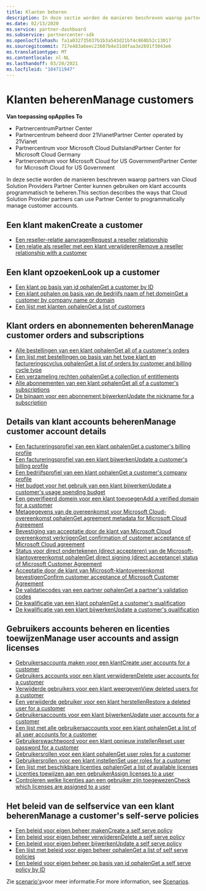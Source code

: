 ```yaml
---
title: Klanten beheren
description: In deze sectie worden de manieren beschreven waarop partners van Cloud solution providers het partner centrum kunnen gebruiken om klant accounts programmatisch te beheren.
ms.date: 02/13/2020
ms.service: partner-dashboard
ms.subservice: partnercenter-sdk
ms.openlocfilehash: fa1a032735037b1b3a543d21bf4c868b52c13017
ms.sourcegitcommit: 717e483a6eec23607b4e31ddfaa3e2691f3043e6
ms.translationtype: MT
ms.contentlocale: nl-NL
ms.lasthandoff: 03/20/2021
ms.locfileid: "104711947"
---
```

# <a name="manage-customers"></a><span data-ttu-id="f4858-103">Klanten beheren</span><span class="sxs-lookup"><span data-stu-id="f4858-103">Manage customers</span></span>

<span data-ttu-id="f4858-104">**Van toepassing op**</span><span class="sxs-lookup"><span data-stu-id="f4858-104">**Applies To**</span></span>

- <span data-ttu-id="f4858-105">Partnercentrum</span><span class="sxs-lookup"><span data-stu-id="f4858-105">Partner Center</span></span>
- <span data-ttu-id="f4858-106">Partnercentrum beheerd door 21Vianet</span><span class="sxs-lookup"><span data-stu-id="f4858-106">Partner Center operated by 21Vianet</span></span>
- <span data-ttu-id="f4858-107">Partnercentrum voor Microsoft Cloud Duitsland</span><span class="sxs-lookup"><span data-stu-id="f4858-107">Partner Center for Microsoft Cloud Germany</span></span>
- <span data-ttu-id="f4858-108">Partnercentrum voor Microsoft Cloud for US Government</span><span class="sxs-lookup"><span data-stu-id="f4858-108">Partner Center for Microsoft Cloud for US Government</span></span>

<span data-ttu-id="f4858-109">In deze sectie worden de manieren beschreven waarop partners van Cloud Solution Providers Partner Center kunnen gebruiken om klant accounts programmatisch te beheren.</span><span class="sxs-lookup"><span data-stu-id="f4858-109">This section describes the ways that Cloud Solution Provider partners can use Partner Center to programmatically manage customer accounts.</span></span>

## <a name="create-a-customer"></a><span data-ttu-id="f4858-110">Een klant maken</span><span class="sxs-lookup"><span data-stu-id="f4858-110">Create a customer</span></span>

- [<span data-ttu-id="f4858-111">Een reseller-relatie aanvragen</span><span class="sxs-lookup"><span data-stu-id="f4858-111">Request a reseller relationship</span></span>](request-reseller-relationship.md)
- [<span data-ttu-id="f4858-112">Een relatie als reseller met een klant verwijderen</span><span class="sxs-lookup"><span data-stu-id="f4858-112">Remove a reseller relationship with a customer</span></span>](remove-a-reseller-relationship-with-a-customer.md)

## <a name="look-up-a-customer"></a><span data-ttu-id="f4858-113">Een klant opzoeken</span><span class="sxs-lookup"><span data-stu-id="f4858-113">Look up a customer</span></span>

- [<span data-ttu-id="f4858-114">Een klant op basis van id ophalen</span><span class="sxs-lookup"><span data-stu-id="f4858-114">Get a customer by ID</span></span>](get-a-customer-by-id.md)
- [<span data-ttu-id="f4858-115">Een klant ophalen op basis van de bedrijfs naam of het domein</span><span class="sxs-lookup"><span data-stu-id="f4858-115">Get a customer by company name or domain</span></span>](get-a-customer-by-name.md)
- [<span data-ttu-id="f4858-116">Een lijst met klanten ophalen</span><span class="sxs-lookup"><span data-stu-id="f4858-116">Get a list of customers</span></span>](get-a-list-of-customers.md)

## <a name="manage-customer-orders-and-subscriptions"></a><span data-ttu-id="f4858-117">Klant orders en abonnementen beheren</span><span class="sxs-lookup"><span data-stu-id="f4858-117">Manage customer orders and subscriptions</span></span>

- [<span data-ttu-id="f4858-118">Alle bestellingen van een klant ophalen</span><span class="sxs-lookup"><span data-stu-id="f4858-118">Get all of a customer's orders</span></span>](get-all-of-a-customer-s-orders.md)
- [<span data-ttu-id="f4858-119">Een lijst met bestellingen op basis van het type klant en factureringscyclus ophalen</span><span class="sxs-lookup"><span data-stu-id="f4858-119">Get a list of orders by customer and billing cycle type</span></span>](get-a-list-of-orders-by-customer-and-billing-cycle-type.md)
- [<span data-ttu-id="f4858-120">Een verzameling rechten ophalen</span><span class="sxs-lookup"><span data-stu-id="f4858-120">Get a collection of entitlements</span></span>](get-a-collection-of-entitlements.md)
- [<span data-ttu-id="f4858-121">Alle abonnementen van een klant ophalen</span><span class="sxs-lookup"><span data-stu-id="f4858-121">Get all of a customer's subscriptions</span></span>](get-all-of-a-customer-s-subscriptions.md)
- [<span data-ttu-id="f4858-122">De bijnaam voor een abonnement bijwerken</span><span class="sxs-lookup"><span data-stu-id="f4858-122">Update the nickname for a subscription</span></span>](update-the-nickname-for-a-subscription.md)

## <a name="manage-customer-account-details"></a><span data-ttu-id="f4858-123">Details van klant accounts beheren</span><span class="sxs-lookup"><span data-stu-id="f4858-123">Manage customer account details</span></span>

- [<span data-ttu-id="f4858-124">Een factureringsprofiel van een klant ophalen</span><span class="sxs-lookup"><span data-stu-id="f4858-124">Get a customer's billing profile</span></span>](get-all-of-a-customer-s-billing-profiles.md)
- [<span data-ttu-id="f4858-125">Een factureringsprofiel van een klant bijwerken</span><span class="sxs-lookup"><span data-stu-id="f4858-125">Update a customer's billing profile</span></span>](update-a-customer-s-billing-profile.md)
- [<span data-ttu-id="f4858-126">Een bedrijfsprofiel van een klant ophalen</span><span class="sxs-lookup"><span data-stu-id="f4858-126">Get a customer's company profile</span></span>](get-a-customer-s-company-profile.md)
- [<span data-ttu-id="f4858-127">Het budget voor het gebruik van een klant bijwerken</span><span class="sxs-lookup"><span data-stu-id="f4858-127">Update a customer's usage spending budget</span></span>](update-a-customer-s-usage-spending-budget.md)
- [<span data-ttu-id="f4858-128">Een geverifieerd domein voor een klant toevoegen</span><span class="sxs-lookup"><span data-stu-id="f4858-128">Add a verified domain for a customer</span></span>](add-a-verified-domain-for-a-customer.md)
- [<span data-ttu-id="f4858-129">Metagegevens van de overeenkomst voor Microsoft Cloud-overeenkomst ophalen</span><span class="sxs-lookup"><span data-stu-id="f4858-129">Get agreement metadata for Microsoft Cloud Agreement</span></span>](get-agreement-metadata.md)
- [<span data-ttu-id="f4858-130">Bevestiging van acceptatie door de klant van Microsoft Cloud overeenkomst verkrijgen</span><span class="sxs-lookup"><span data-stu-id="f4858-130">Get confirmation of customer acceptance of Microsoft Cloud agreement</span></span>](get-confirmation-of-customer-consent.md)
- [<span data-ttu-id="f4858-131">Status voor direct ondertekenen (direct accepteren) van de Microsoft-klantovereenkomst ophalen</span><span class="sxs-lookup"><span data-stu-id="f4858-131">Get direct signing (direct acceptance) status of Microsoft Customer Agreement</span></span>](get-direct-sign-status-of-customer-agreement.md)
- [<span data-ttu-id="f4858-132">Acceptatie door de klant van Microsoft-klantovereenkomst bevestigen</span><span class="sxs-lookup"><span data-stu-id="f4858-132">Confirm customer acceptance of Microsoft Customer Agreement</span></span>](confirm-customer-consent-customer-agreement.md)
- [<span data-ttu-id="f4858-133">De validatiecodes van een partner ophalen</span><span class="sxs-lookup"><span data-stu-id="f4858-133">Get a partner's validation codes</span></span>](get-a-partner-s-validation-codes.md)
- [<span data-ttu-id="f4858-134">De kwalificatie van een klant ophalen</span><span class="sxs-lookup"><span data-stu-id="f4858-134">Get a customer's qualification</span></span>](./get-customer-qualification-synchronous.md)
- [<span data-ttu-id="f4858-135">De kwalificatie van een klant bijwerken</span><span class="sxs-lookup"><span data-stu-id="f4858-135">Update a customer's qualification</span></span>](./update-customer-qualification-synchronous.md)

## <a name="manage-user-accounts-and-assign-licenses"></a><span data-ttu-id="f4858-136">Gebruikers accounts beheren en licenties toewijzen</span><span class="sxs-lookup"><span data-stu-id="f4858-136">Manage user accounts and assign licenses</span></span>

- [<span data-ttu-id="f4858-137">Gebruikersaccounts maken voor een klant</span><span class="sxs-lookup"><span data-stu-id="f4858-137">Create user accounts for a customer</span></span>](create-user-accounts-for-a-customer.md)
- [<span data-ttu-id="f4858-138">Gebruikers accounts voor een klant verwijderen</span><span class="sxs-lookup"><span data-stu-id="f4858-138">Delete user accounts for a customer</span></span>](delete-user-accounts-for-a-customer.md)
- [<span data-ttu-id="f4858-139">Verwijderde gebruikers voor een klant weergeven</span><span class="sxs-lookup"><span data-stu-id="f4858-139">View deleted users for a customer</span></span>](view-a-deleted-user.md)
- [<span data-ttu-id="f4858-140">Een verwijderde gebruiker voor een klant herstellen</span><span class="sxs-lookup"><span data-stu-id="f4858-140">Restore a deleted user for a customer</span></span>](restore-a-user-for-a-customer.md)
- [<span data-ttu-id="f4858-141">Gebruikersaccounts voor een klant bijwerken</span><span class="sxs-lookup"><span data-stu-id="f4858-141">Update user accounts for a customer</span></span>](update-user-accounts-for-a-customer.md)
- [<span data-ttu-id="f4858-142">Een lijst met alle gebruikersaccounts voor een klant ophalen</span><span class="sxs-lookup"><span data-stu-id="f4858-142">Get a list of all user accounts for a customer</span></span>](get-a-list-of-all-user-accounts-for-a-customer.md)
- [<span data-ttu-id="f4858-143">Gebruikerswachtwoord voor een klant opnieuw instellen</span><span class="sxs-lookup"><span data-stu-id="f4858-143">Reset user password for a customer</span></span>](reset-user-password-for-a-customer.md)
- [<span data-ttu-id="f4858-144">Gebruikersrollen voor een klant ophalen</span><span class="sxs-lookup"><span data-stu-id="f4858-144">Get user roles for a customer</span></span>](get-user-roles-for-a-customer.md)
- [<span data-ttu-id="f4858-145">Gebruikersrollen voor een klant instellen</span><span class="sxs-lookup"><span data-stu-id="f4858-145">Set user roles for a customer</span></span>](set-user-roles-for-a-customer.md)
- [<span data-ttu-id="f4858-146">Een lijst met beschikbare licenties ophalen</span><span class="sxs-lookup"><span data-stu-id="f4858-146">Get a list of available licenses</span></span>](get-a-list-of-available-licenses.md)
- [<span data-ttu-id="f4858-147">Licenties toewijzen aan een gebruiker</span><span class="sxs-lookup"><span data-stu-id="f4858-147">Assign licenses to a user</span></span>](assign-licenses-to-a-user.md)
- [<span data-ttu-id="f4858-148">Controleren welke licenties aan een gebruiker zijn toegewezen</span><span class="sxs-lookup"><span data-stu-id="f4858-148">Check which licenses are assigned to a user</span></span>](check-which-licenses-are-assigned-to-a-user.md)

## <a name="manage-a-customers-self-serve-policies"></a><span data-ttu-id="f4858-149">Het beleid van de selfservice van een klant beheren</span><span class="sxs-lookup"><span data-stu-id="f4858-149">Manage a customer's self-serve policies</span></span>

- [<span data-ttu-id="f4858-150">Een beleid voor eigen beheer maken</span><span class="sxs-lookup"><span data-stu-id="f4858-150">Create a self serve policy</span></span>](create-a-self-serve-policy.md)
- [<span data-ttu-id="f4858-151">Een beleid voor eigen beheer verwijderen</span><span class="sxs-lookup"><span data-stu-id="f4858-151">Delete a self serve policy</span></span>](delete-a-self-serve-policy.md)
- [<span data-ttu-id="f4858-152">Een beleid voor eigen beheer bijwerken</span><span class="sxs-lookup"><span data-stu-id="f4858-152">Update a self serve policy</span></span>](update-a-self-serve-policy.md)
- [<span data-ttu-id="f4858-153">Een lijst met beleid voor eigen beheer ophalen</span><span class="sxs-lookup"><span data-stu-id="f4858-153">Get a list of self serve policies</span></span>](get-a-list-of-self-serve-policies.md)
- [<span data-ttu-id="f4858-154">Een beleid voor eigen beheer op basis van id ophalen</span><span class="sxs-lookup"><span data-stu-id="f4858-154">Get a self serve policy by ID</span></span>](get-a-self-serve-policy-by-id.md)

<span data-ttu-id="f4858-155">Zie [scenario's](scenarios.md)voor meer informatie.</span><span class="sxs-lookup"><span data-stu-id="f4858-155">For more information, see [Scenarios](scenarios.md).</span></span>